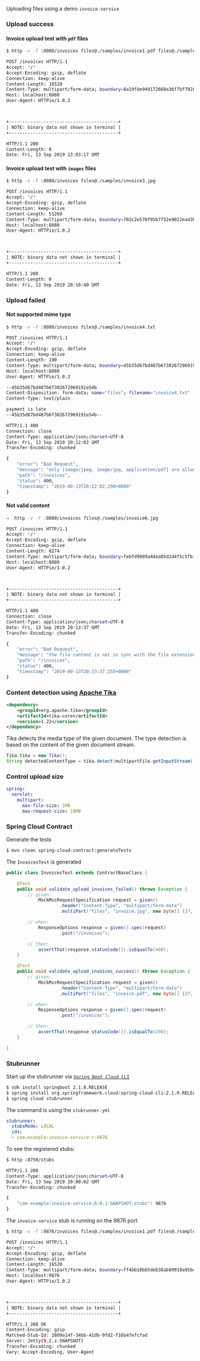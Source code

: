 Uploading files using a demo `invoice-service` 

### Upload success 

#### Invoice upload test with `pdf` files

```bash
$ http -v -f :8080/invoices files@./samples/invoice1.pdf files@./samples/invoice2.pdf

POST /invoices HTTP/1.1
Accept: */*
Accept-Encoding: gzip, deflate
Connection: keep-alive
Content-Length: 16520
Content-Type: multipart/form-data; boundary=8a19fde949172660a36f7bf79285027c
Host: localhost:8080
User-Agent: HTTPie/1.0.2



+-----------------------------------------+
| NOTE: binary data not shown in terminal |
+-----------------------------------------+

HTTP/1.1 200
Content-Length: 0
Date: Fri, 13 Sep 2019 13:03:17 GMT
```

#### Invoice upload test with `images` files

```bash
$ http -v -f :8080/invoices files@./samples/invoice3.jpg

POST /invoices HTTP/1.1
Accept: */*
Accept-Encoding: gzip, deflate
Connection: keep-alive
Content-Length: 51260
Content-Type: multipart/form-data; boundary=702c2e570f95b7752e9022ea43be8326
Host: localhost:8080
User-Agent: HTTPie/1.0.2



+-----------------------------------------+
| NOTE: binary data not shown in terminal |
+-----------------------------------------+

HTTP/1.1 200
Content-Length: 0
Date: Fri, 13 Sep 2019 20:10:40 GMT
```

### Upload failed

#### Not supported mime type

```bash
$ http -v -f :8080/invoices files@./samples/invoice4.txt

POST /invoices HTTP/1.1
Accept: */*
Accept-Encoding: gzip, deflate
Connection: keep-alive
Content-Length: 190
Content-Type: multipart/form-data; boundary=45b35d67bd487b6f302672969191e54b
Host: localhost:8080
User-Agent: HTTPie/1.0.2

--45b35d67bd487b6f302672969191e54b
Content-Disposition: form-data; name="files"; filename="invoice4.txt"
Content-Type: text/plain

payment is late
--45b35d67bd487b6f302672969191e54b--

HTTP/1.1 400
Connection: close
Content-Type: application/json;charset=UTF-8
Date: Fri, 13 Sep 2019 20:12:02 GMT
Transfer-Encoding: chunked

{
    "error": "Bad Request",
    "message": "only [image/jpeg, image/jpg, application/pdf] are allowed",
    "path": "/invoices",
    "status": 400,
    "timestamp": "2019-09-13T20:12:02.290+0000"
}
```

#### Not valid content

```bash
⇒  http -v -f :8080/invoices files@./samples/invoice6.jpg

POST /invoices HTTP/1.1
Accept: */*
Accept-Encoding: gzip, deflate
Connection: keep-alive
Content-Length: 8274
Content-Type: multipart/form-data; boundary=febfd9089a44ea85d2d4f5c5fb1d10d8
Host: localhost:8080
User-Agent: HTTPie/1.0.2



+-----------------------------------------+
| NOTE: binary data not shown in terminal |
+-----------------------------------------+

HTTP/1.1 400
Connection: close
Content-Type: application/json;charset=UTF-8
Date: Fri, 13 Sep 2019 20:13:37 GMT
Transfer-Encoding: chunked

{
    "error": "Bad Request",
    "message": "the file content is not in sync with the file extension",
    "path": "/invoices",
    "status": 400,
    "timestamp": "2019-09-13T20:13:37.255+0000"
}
```

### Content detection using [Apache Tika](https://tika.apache.org/)

```xml
<dependency>
    <groupId>org.apache.tika</groupId>
    <artifactId>tika-core</artifactId>
    <version>1.22</version>
</dependency>
``` 

Tika detects the media type of the given document. The type detection is based on the content of the given document stream.

```java
Tika tika = new Tika();
String detectedContentType = tika.detect(multipartFile.getInputStream());
```

### Control upload size

```yaml
spring:
  servlet:
    multipart:
      max-file-size: 1MB
      max-request-size: 10MB
```

### Spring Cloud Contract 

Generate the tests

```bash
$ mvn clean spring-cloud-contract:generateTests
```

The `InvoicesTest` is generated

```java
public class InvoicesTest extends ContractBaseClass {

	@Test
	public void validate_upload_invoices_failed() throws Exception {
		// given:
			MockMvcRequestSpecification request = given()
					.header("Content-Type", "multipart/form-data")
					.multiPart("files", "invoice.jpg", new byte[] {37, 80, 68, 70, 45}, "image/jpg");

		// when:
			ResponseOptions response = given().spec(request)
					.post("/invoices");

		// then:
			assertThat(response.statusCode()).isEqualTo(400);
	}

	@Test
	public void validate_upload_invoices_success() throws Exception {
		// given:
			MockMvcRequestSpecification request = given()
					.header("Content-Type", "multipart/form-data")
					.multiPart("files", "invoice.pdf", new byte[] {37, 80, 68, 70, 45, 49, 46}, "application/pdf");

		// when:
			ResponseOptions response = given().spec(request)
					.post("/invoices");

		// then:
			assertThat(response.statusCode()).isEqualTo(200);
	}

}
```

### Stubrunner
Start up the stubrunner via [`Spring Boot Cloud CLI`](https://cloud.spring.io/spring-cloud-cli/reference/html/)

```bash
$ sdk install springboot 2.1.8.RELEASE
$ spring install org.springframework.cloud:spring-cloud-cli:2.1.0.RELEASE
$ spring cloud stubrunner  
```

The command is using the `stubrunner.yml`

```yaml
stubrunner:
  stubsMode: LOCAL
  ids:
  - com.example:invoice-service:+:9876
```

To see the registered stubs:

```bash
$ http :8750/stubs

HTTP/1.1 200
Content-Type: application/json;charset=UTF-8
Date: Fri, 13 Sep 2019 20:00:02 GMT
Transfer-Encoding: chunked

{
    "com.example:invoice-service:0.0.1-SNAPSHOT:stubs": 9876
}
```

The `invoice-service` stub is running on the 9876 port 

```bash
$ http -v -f :9876/invoices files@./samples/invoice1.pdf files@./samples/invoice2.pdf

POST /invoices HTTP/1.1
Accept: */*
Accept-Encoding: gzip, deflate
Connection: keep-alive
Content-Length: 16520
Content-Type: multipart/form-data; boundary=ff4bb10bb5deb38ab89910a95bdd4910
Host: localhost:9876
User-Agent: HTTPie/1.0.2



+-----------------------------------------+
| NOTE: binary data not shown in terminal |
+-----------------------------------------+

HTTP/1.1 200 OK
Content-Encoding: gzip
Matched-Stub-Id: 2809a14f-34bb-41db-9fd2-f16b4fefcfad
Server: Jetty(9.2.z-SNAPSHOT)
Transfer-Encoding: chunked
Vary: Accept-Encoding, User-Agent
```



